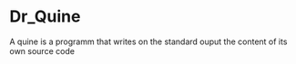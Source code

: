 # Dr_Quine

A quine is a programm that writes on the standard ouput the content of its own source code

